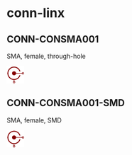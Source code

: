 # conn-linx

## CONN-CONSMA001
SMA, female, through-hole

![CONN-CONSMA001__1__1](/images/conn-linx__CONN-CONSMA001__1__1.png?raw=true) 
## CONN-CONSMA001-SMD
SMA, female, SMD

![CONN-CONSMA001-SMD__1__1](/images/conn-linx__CONN-CONSMA001-SMD__1__1.png?raw=true) 
